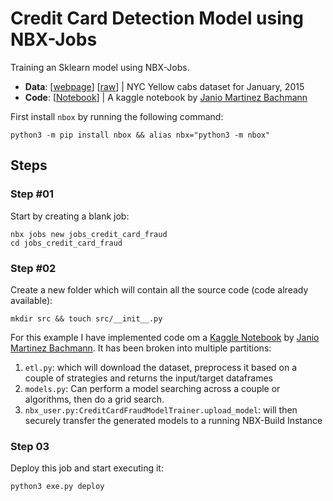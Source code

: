 # Credit Card Detection Model using NBX-Jobs

Training an Sklearn model using NBX-Jobs.

* **Data**: [[webpage](https://www1.nyc.gov/site/tlc/about/tlc-trip-record-data.page)] [[raw](https://s3.amazonaws.com/nyc-tlc/trip+data/yellow_tripdata_2015-01.csv)] | NYC Yellow cabs dataset for January, 2015
* **Code**: [[Notebook](https://www.kaggle.com/code/janiobachmann/credit-fraud-dealing-with-imbalanced-datasets)] | A kaggle notebook by [Janio Martinez Bachmann](https://www.linkedin.com/in/janio-martinez-bachmann-26040ba1)

First install `nbox` by running the following command:

```
python3 -m pip install nbox && alias nbx="python3 -m nbox"
```

## Steps

### Step #01

Start by creating a blank job:
```
nbx jobs new jobs_credit_card_fraud
cd jobs_credit_card_fraud
```

### Step #02

Create a new folder which will contain all the source code (code already available):
```
mkdir src && touch src/__init__.py
```

For this example I have implemented code om a [Kaggle Notebook](https://www.kaggle.com/code/janiobachmann/credit-fraud-dealing-with-imbalanced-datasets) by [Janio Martinez Bachmann](https://www.linkedin.com/in/janio-martinez-bachmann-26040ba1). It has been broken into multiple partitions:

1. `etl.py`: which will download the dataset, preprocess it based on a couple of strategies and returns the input/target dataframes
2. `models.py`: Can perform a model searching across a couple or algorithms, then do a grid search.
3. `nbx_user.py:CreditCardFraudModelTrainer.upload_model`: will then securely transfer the generated models to a running NBX-Build Instance

### Step 03

Deploy this job and start executing it:

```
python3 exe.py deploy
```
